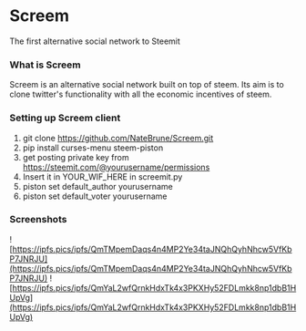 # Screem
The first alternative social network to Steemit

### What is Screem
Screem is an alternative social network built on top of steem. Its aim is to clone twitter's functionality with all the economic incentives of steem.
### Setting up Screem client
1. git clone https://github.com/NateBrune/Screem.git
2. pip install curses-menu steem-piston
3. get posting private key from https://steemit.com/@yourusername/permissions
4. Insert it in YOUR_WIF_HERE in screemit.py
4. piston set default_author yourusername
5. piston set default_voter yourusername

### Screenshots

![https://ipfs.pics/ipfs/QmTMpemDaqs4n4MP2Ye34taJNQhQyhNhcw5VfKbP7JNRJU](https://ipfs.pics/ipfs/QmTMpemDaqs4n4MP2Ye34taJNQhQyhNhcw5VfKbP7JNRJU)
![https://ipfs.pics/ipfs/QmYaL2wfQrnkHdxTk4x3PKXHy52FDLmkk8np1dbB1HUpVg](https://ipfs.pics/ipfs/QmYaL2wfQrnkHdxTk4x3PKXHy52FDLmkk8np1dbB1HUpVg)
